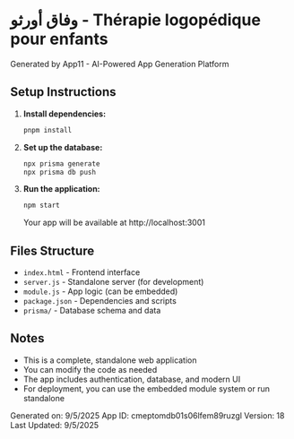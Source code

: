# وفاق أورثو - Thérapie logopédique pour enfants

Generated by App11 - AI-Powered App Generation Platform

## Setup Instructions

1. **Install dependencies:**
   ```bash
   pnpm install
   ```

2. **Set up the database:**
   ```bash
   npx prisma generate
   npx prisma db push
   ```

3. **Run the application:**
   ```bash
   npm start
   ```

   Your app will be available at http://localhost:3001

## Files Structure

- `index.html` - Frontend interface
- `server.js` - Standalone server (for development)
- `module.js` - App logic (can be embedded)
- `package.json` - Dependencies and scripts
- `prisma/` - Database schema and data

## Notes

- This is a complete, standalone web application
- You can modify the code as needed
- The app includes authentication, database, and modern UI
- For deployment, you can use the embedded module system or run standalone

Generated on: 9/5/2025
App ID: cmeptomdb01s06lfem89ruzgl
Version: 18
Last Updated: 9/5/2025
